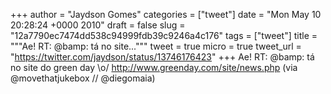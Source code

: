 
+++
author = "Jaydson Gomes"
categories = ["tweet"]
date = "Mon May 10 20:28:24 +0000 2010"
draft = false
slug = "12a7790ec7474dd538c94999fdb39c9246a4c176"
tags = ["tweet"]
title = """Ae! RT: @bamp: tá no site..."""
tweet = true
micro = true
tweet_url = "https://twitter.com/jaydson/status/13746176423"
+++
Ae! RT: @bamp: tá no site do green day \o/ http://www.greenday.com/site/news.php  (via @movethatjukebox // @diegomaia)

